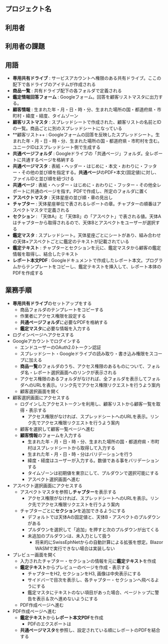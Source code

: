 ## プロジェクト名

## 利用者

## 利用者の課題

## 用語

- **専用共有ドライブ** : サービスアカウントへ権限のある共有ドライブ。ここの配下で各ドライブのアイテムが作成される
- **商品一覧** : 共有ドライブ配下の各フォルダで定義される
- **鑑定情報回答フォーム** : Googleフォーム。回答を顧客リストマスタに出力する。
- **顧客情報** : 生まれた年・月・日・時・分、生まれた場所の国・都道府県・市町村・緯度・経度、タイムゾーン
- **顧客リストマスタ** : スプレッドシートで作成された、顧客リストの名前とIDの一覧。商品ごとに別のスプレッドシートになっている
- **顧客リスト++ : Googleフォームの回答を反映したスプレッドシート。生まれた年・月・日・時・分、生まれた場所の国・都道府県・市町村を含む。ユニークIDはスプレッドシート側で生成する
- **共通ページフォルダ** : Googleドライブの「共通ページ」フォルダ。全レポートに共通するページを格納する
- **共通ページマスタ** : 表紙・ヘッダー・はじめに・本文・おわりに・フッター・その他の並び順を指定する。**共通ページ**のPDF+本文(固定値)に対し、ファイルIDと並び順を紐づける
- **共通ページ** : 表紙・ヘッダー・はじめに・おわりに・フッター・その他全レポートに共通のページを指す。PDFで作成し、所定のフォルダに置く
- **アスペクトマスタ** : 天体星座の並び順・章の見出し
- **チャプター** : 天体星座単位で表されるレポートの章。チャプターの順番はアスペクトマスタで定義される
- **セクション** : 「天体A」と「天体B」の「アスペクト」で表される値。天体Aはチャプターから取得されるので、天体Bとアスペクトをユーザーが選択する
- **鑑定マスタ** : スプレッドシート。天体星座ごとにシートがあり、組み合わせの天体×アスペクトごとに鑑定のテキストが記載されている
- **鑑定テキスト** : チャプターとセクションを元に、鑑定マスタから顧客の鑑定情報を取得し、結合したテキスト
- **レポート本文PDF** : Googleドキュメントで作成したレポート本文。プログラムからテンプレートをコピーし、鑑定テキストを挿入して、レポート本体のPDFを作成する

## 業務手順

- **専用共有ドライブ**のセットアップをする
  - 商品フォルダのテンプレートをコピーする
  - 作業者にアクセス権限を設定する
  -  **共通ページフォルダ**に必要なPDFを格納する
  - **鑑定マスタ**に必要な情報を入力する 
- ログインページへアクセスする
- Googleアカウントでログインする
  - エンドユーザーのOAuth2.0トークン認証
  - スプレッドシート・Googleドライブの読み取り・書き込み権限をスコープに加える
  - **商品一覧**のフォルダのうち、アクセス権限のあるものについて、フォルダ名・レポート選択画面へのリンクが表示される
  - アクセス権限のあるフォルダがなければ、全フォルダを表示してフォルダへのURLを表示。リンク先でアクセス権限リクエストを行うよう案内
  - 顧客選択画面を開く
- 顧客選択画面にアクセスする
  - ログインしたアクセストークンを利用し、顧客リストから顧客一覧を取得・表示する
    - アクセス権限がなければ、スプレッドシートへのURLを表示。リンク先でアクセス権限リクエストを行うよう案内
  - 顧客を選択して顧客一覧ページへ進む
  - **顧客情報**のフォームを入力する
    - 生まれた年・月・日・時・分、生まれた場所の国・都道府県・市町村はスプレッドシートから取得して入力する
    - 生まれた年・月・日・時・分はバリデーションを行う
    - 緯度・経度はユーザーが入力する。数値である事をバリデーションする
    - タイムゾーンは初期値を東京にして、プルダウンで選択可能にする
    - アスペクト選択画面へ進む
- アスペクト選択画面にアクセスする
  - アスペクトマスタを参照し**チャプター**を表示する
    - アクセス権限がなければ、スプレッドシートへのURLを表示。リンク先でアクセス権限リクエストを行うよう案内
  - チャプターごとに**セクション**を追加できるようにする
    - デフォルトでは天体Aの固定値と、天体B・アスペクトのプルダウンがある
    - プルダウンを選択して「追加」を押すと次のプルダウンが出てくる
    - 未追加のプルダウンは、未入力として扱う
      - 将来的にSwissEphNetからの自動計算による拡張を想定。Blazor WASMで実行できない場合は実装しない
- プレビュー画面を開く
  - 入力されたチャプター・セクションの情報を元に**鑑定テキスト**を作成
  - **鑑定テキスト**からプレビューのページを作成・表示する
    - チャプターをH2, セクションをH3, 画像は中央表示にする
    - サイドバーで目次を表示し、各チャプター・セクションへ飛べるようにする
    - 鑑定マスタにテキストのない項目があった場合、ページトップに警告を表示＆次へ進めないようにする
  - PDF作成ページへ進む
- PDF作成ページへ進む
  - **鑑定テキスト**から**レポート本文PDF**を作成
    - PDFのエクスポートは
  - **共通ページマスタ**を参照し、設定されている順にレポートのPDFを結合する
